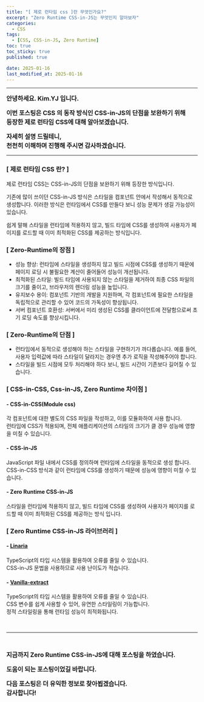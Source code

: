 ```yaml
---
title: "[ 제로 런타임 css ]란 무엇인가요?"
excerpt: "Zero Runtime CSS-in-JS는 무엇인지 알아보자"
categories:
  - CSS
tags:
  - [CSS, CSS-in-JS, Zero Runtime]
toc: true
toc_sticky: true
published: true

date: 2025-01-16
last_modified_at: 2025-01-16
---
```


---

<span style='font-size:1rem'>**안녕하세요. Kim.YJ 입니다.**</span>

<span style='font-size:1rem'>**이번 포스팅은 CSS 의 동작 방식인 CSS-in-JS의 단점을 보완하기 위해**</span> <br>
<span style='font-size:1rem'>**등장한 제로 런타임 CSS에 대해 알아보겠습니다.**</span>

<span style='font-size:1rem'>**자세히 설명 드릴테니,**</span> <br>
<span style='font-size:1rem'>**천천히 이해하며 진행해 주시면 감사하겠습니다.**</span>

---

### [ 제로 런타임 CSS 란? ] <br>

제로 런타임 CSS는 CSS-in-JS의 단점을 보완하기 위해 등장한 방식입니다. 

기존에 많이 쓰이던 CSS-in-JS 방식은 스타일을 컴포넌트 안에서 작성해서 동적으로 생성합니다. 이러한 방식은 런타임에서 CSS를 만들다 보니 성능 문제가 생길 가능성이 있습니다.

쉽게 말해 스타일을 런타임에 적용하지 않고, 빌드 타임에 CSS를 생성하여 사용자가 페이지를 로드할 때 이미 최적화된 CSS를 제공하는 방식입니다.

### [ Zero-Runtime의 장점 ]

- 성능 향상: 런타임에 스타일을 생성하지 않고 빌드 시점에 CSS를 생성하기 때문에 페이지 로딩 시 불필요한 계산이 줄어들어 성능이 개선됩니다.
- 최적화된 스타일: 빌드 타임에 사용되지 않는 스타일을 제거하여 최종 CSS 파일의 크기를 줄이고, 브라우저의 렌더링 성능을 높입니다.
- 유지보수 용이: 컴포넌트 기반의 개발을 지원하며, 각 컴포넌트에 필요한 스타일을 독립적으로 관리할 수 있어 코드의 가독성이 향상됩니다.
- 서버 컴포넌트 호환성: 서버에서 미리 생성된 CSS를 클라이언트에 전달함으로써 초기 로딩 속도를 향상시킵니다.

### [ Zero-Runtime의 단점 ]

- 런타임에서 동적으로 생성해야 하는 스타일을 구현하기가 까다롭습니다. 예를 들어, 사용자 입력값에 따라 스타일이 달라지는 경우엔 추가 로직을 작성해주어야 합니다. 
- 스타일을 빌드 시점에 모두 처리해야 하다 보니, 빌드 시간이 기존보다 길어질 수 있습니다.

### [ CSS-in-CSS, Css-in-JS, Zero Runtime 차이점 ]

#### - CSS-in-CSS(Module css)
각 컴포넌트에 대한 별도의 CSS 파일을 작성하고, 이를 모듈화하여 사용 합니다. <br>
런타임에 CSS가 적용되며, 전체 애플리케이션의 스타일의 크기가 클 경우 성능에 영향을 미칠 수 있습니다.

#### - CSS-in-JS
JavaScript 파일 내에서 CSS를 정의하며 런타임에 스타일을 동적으로 생성 합니다. <br>
CSS-in-CSS 방식과 같이 런타임에 CSS를 생성하기 때문에 성능에 영향이 미칠 수 있습니다.

#### - Zero Runtime CSS-in-JS
스타일을 런타임에 적용하지 않고, 빌드 타임에 CSS를 생성하여 사용자가 페이지를 로드할 때 이미 최적화된 CSS를 제공하는 방식 입니다.

### [ Zero Runtime CSS-in-JS 라이브러리 ]
#### - <a href="https://linaria.dev/" target="_blank">Linaria</a>
TypeScript의 타입 시스템을 활용하여 오류를 줄일 수 있습니다.<br>
CSS-in-JS 문법을 사용하므로 사용 난이도가 적습니다.

#### - <a href="https://vanilla-extract.style/" target="_blank">Vanilla-extract</a>
TypeScript의 타입 시스템을 활용하여 오류를 줄일 수 있습니다.<br>
CSS 변수를 쉽게 사용할 수 있어, 유연한 스타일링이 가능합니다.<br>
정적 스타일링을 통해 런타임 성능이 최적화됩니다.

<br>

---

<br>

<span style='font-size:1rem'> **지금까지 Zero Runtime CSS-in-JS에 대해 포스팅을 하였습니다.** </span><br>

<span style='font-size:1rem'> **도움이 되는 포스팅이었길 바랍니다.** </span><br>

<span style='font-size:1rem'> **다음 포스팅은 더 유익한 정보로 찾아뵙겠습니다.** </span><br>
<span style='font-size:1rem'> **감사합니다!** </span>

